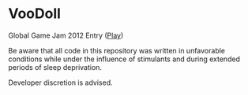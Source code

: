 VooDoll
=======

Global Game Jam 2012 Entry (<a href="http://dl.dropboxusercontent.com/u/5071647/games/VooDoll/VooDoll.html">Play</a>)

Be aware that all code in this repository was written in unfavorable conditions while under the influence of stimulants and during extended periods of sleep deprivation. 

Developer discretion is advised.

